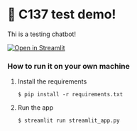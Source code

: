 # 🎈 C137 test demo!

Thi is a testing chatbot! 

[![Open in Streamlit](https://static.streamlit.io/badges/streamlit_badge_black_white.svg)](https://c137-app-adventure.streamlit.app/)

### How to run it on your own machine

1. Install the requirements

   ```
   $ pip install -r requirements.txt
   ```

2. Run the app

   ```
   $ streamlit run streamlit_app.py
   ```
